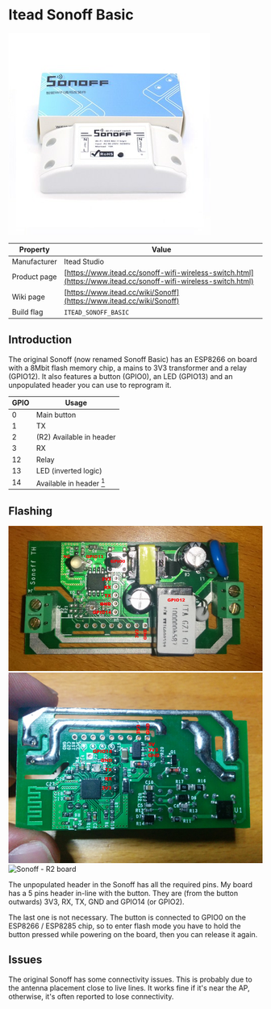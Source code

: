 # Itead Sonoff Basic

![Sonoff Basic](images/devices/itead-sonoff-basic.jpg)

|Property|Value|
|---|---|
|Manufacturer|Itead Studio|
|Product page|[https://www.itead.cc/sonoff-wifi-wireless-switch.html](https://www.itead.cc/sonoff-wifi-wireless-switch.html)|
|Wiki page|[https://www.itead.cc/wiki/Sonoff](https://www.itead.cc/wiki/Sonoff)|
|Build flag|`ITEAD_SONOFF_BASIC`|

## Introduction

The original Sonoff (now renamed Sonoff Basic) has an ESP8266 on board with a 8Mbit flash memory chip, a mains to 3V3 transformer and a relay (GPIO12). It also features a button (GPIO0), an LED (GPIO13) and an unpopulated header you can use to reprogram it.

|GPIO|Usage|
|---|---|
|0|Main button|
|1|TX|
|2|(R2) Available in header|
|3|RX|
|12|Relay|
|13|LED (inverted logic)|
|14|Available in header <a href="#note1"><sup>1</sup></a>|

## Flashing

![Sonoff - Inside front view](images/flashing/sonoff-flash.jpg)
![Sonoff - Inside back view](images/devices/itead-sonoff-basic-2.jpg)
![Sonoff - R2 board](https://user-images.githubusercontent.com/3661426/57886246-abeb6f80-7824-11e9-8f67-9f7704b6d8a8.jpg)

The unpopulated header in the Sonoff has all the required pins. My board has a 5 pins header in-line with the button. They are (from the button outwards) 3V3, RX, TX, GND and GPIO14 (or GPIO2).

The last one is not necessary.  The button is connected to GPIO0 on the ESP8266 / ESP8285 chip, so to enter flash mode you have to hold the button pressed while powering on the board, then you can release it again.

## Issues

The original Sonoff has some connectivity issues. This is probably due to the antenna placement close to live lines. It works fine if it's near the AP, otherwise, it's often reported to lose connectivity.